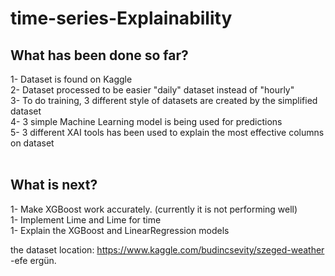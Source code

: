 # time-series-Explainability

## What has been done so far?
1- Dataset is found on Kaggle <br />
2- Dataset processed to be easier "daily" dataset instead of "hourly" <br />
3- To do training, 3 different style of datasets are created by the simplified dataset <br />
4- 3 simple Machine Learning model is being used for predictions <br />
5- 3 different XAI tools has been used to explain the most effective columns on dataset <br /> <br />

## What is next?
1- Make XGBoost work accurately. (currently it is not performing well) <br />
1- Implement Lime and Lime for time <br />
1- Explain the XGBoost and LinearRegression models <br />

the dataset location: https://www.kaggle.com/budincsevity/szeged-weather <br />
-efe ergün. <br />

